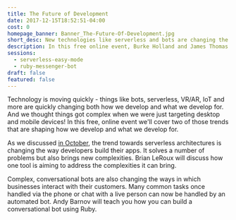 ```yaml
---
title: The Future of Development
date: 2017-12-15T18:52:51-04:00
cost: 0
homepage_banner: Banner_The-Future-Of-Development.jpg
short_desc: New technologies like serverless and bots are changing the face of development.
description: In this free online event, Burke Holland and James Thomas explore what serverless is, why it's an important new development and where it will have impact.
sessions:
  - serverless-easy-mode
  - ruby-messenger-bot
draft: false
featured: false
---
```


Technology is moving quickly - things like bots, serverless, VR/AR, IoT and more are quickly changing both how we develop and what we develop for. And we thought things got complex when we were just targeting desktop and mobile devices! In this free, online event we'll cover two of those trends that are shaping how we develop and what we develop for.

As we discussed [in October](https://certifiedfreshevents.com/events/going-serverless/), the trend towards serverless architectures is changing the way developers build their apps. It solves a number of problems but also brings new complexities. Brian LeRoux will discuss how one tool is aiming to address the complexities it can bring.

Complex, conversational bots are also changing the ways in which businesses interact with their customers. Many common tasks once handled via the phone or chat with a live person can now be handled by an automated bot. Andy Barnov will teach you how you can build a conversational bot using Ruby.
